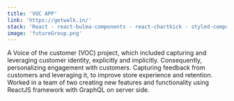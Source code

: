 ```yaml
---
title: 'VOC APP'
link: 'https://getwalk.in/'
stack: 'React - react-bulma-components - react-chartkick - styled-components - react-apollo'
image: 'futureGroup.png'
---
```


A Voice of the customer (VOC) project, which included capturing and leveraging customer identity, explicitly and implicitly. Consequently, personalizing engagement with customers. Capturing feedback from customers and leveraging it, to improve store experience and retention. Worked in a team of two creating new features and functionality using ReactJS framework with GraphQL on server side.
